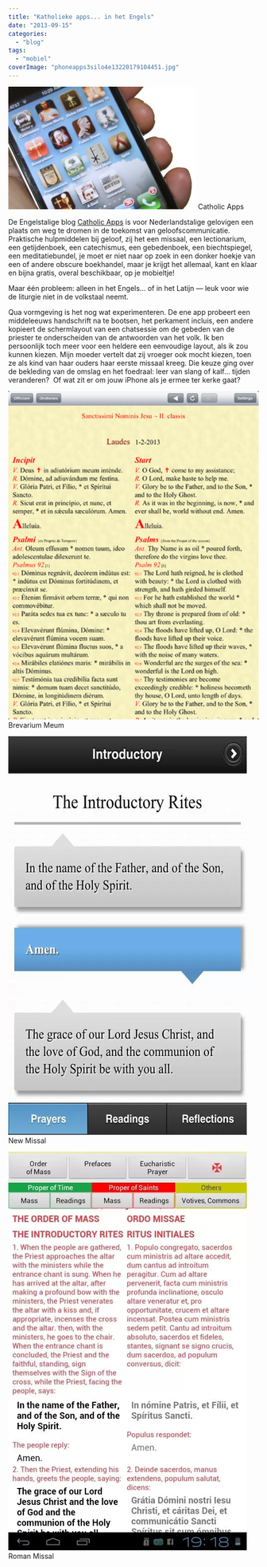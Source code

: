 ```yaml
---
title: "Katholieke apps... in het Engels"
date: "2013-09-15"
categories: 
  - "blog"
tags: 
  - "mobiel"
coverImage: "phoneapps3silo4e13220179104451.jpg"
---
```


[![Catholic Apps](images/phoneapps3silo4e13220179104451.jpg?w=300)](http://catholicapps.wordpress.com/) Catholic Apps

De Engelstalige blog [Catholic Apps](http://catholicapps.wordpress.com/) is voor Nederlandstalige gelovigen een plaats om weg te dromen in de toekomst van geloofscommunicatie. Praktische hulpmiddelen bij geloof, zij het een missaal, een lectionarium, een getijdenboek, een catechismus, een gebedenboek, een biechtspiegel, een meditatiebundel, je moet er niet naar op zoek in een donker hoekje van een of andere obscure boekhandel, maar je krijgt het allemaal, kant en klaar en bijna gratis, overal beschikbaar, op je mobieltje!

Maar één probleem: alleen in het Engels… of in het Latijn — leuk voor wie de liturgie niet in de volkstaal neemt.

Qua vormgeving is het nog wat experimenteren. De ene app probeert een middeleeuws handschrift na te bootsen, het perkament incluis, een andere kopieert de schermlayout van een chatsessie om de gebeden van de priester te onderscheiden van de antwoorden van het volk. Ik ben persoonlijk toch meer voor een heldere een eenvoudige layout, als ik zou kunnen kiezen. Mijn moeder vertelt dat zij vroeger ook mocht kiezen, toen ze als kind van haar ouders haar eerste missaal kreeg. Die keuze ging over de bekleding van de omslag en het foedraal: leer van slang of kalf... tijden veranderen?  Of wat zit er om jouw iPhone als je ermee ter kerke gaat?

[![Brevarium Meum](images/brevariummeum.png?w=229)](https://apps.liturgiaetmusica.com/en/apps/brevmeum) Brevarium Meum

[![New Missal](images/newmissal.png?w=180)](https://play.google.com/store/apps/details?id=com.crenovia.newmissal&hl=en) New Missal

[![Roman Missal](images/romanmissal.png?w=180)](https://play.google.com/store/apps/details?id=com.alphaopensource.romanmissal) Roman Missal
